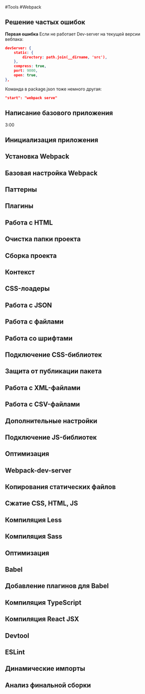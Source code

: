#Tools #Webpack

## Решение частых ошибок

**Первая ошибка**
Если не работает Dev-server на текущей версии вебпака:
```JSON
devServer: { 
	static: { 
		directory: path.join(__dirname, 'src'), 
	}, 
	compress: true, 
	port: 9000, 
	open: true, 
},
```
Команда в package.json тоже немного другая: 
```JSON
"start": "webpack serve"
```


## Написание базового приложения 

3:00


## Инициализация приложения 
## Установка Webpack
## Базовая настройка Webpack 
## Паттерны 
## Плагины 
## Работа с HTML 
## Очистка папки проекта 
## Сборка проекта 
## Контекст
## CSS-лоадеры
## Работа с JSON 
## Работа с файлами 
## Работа со шрифтами
## Подключение CSS-библиотек 
## Защита от публикации пакета 
## Работа с XML-файлами 
## Работа с CSV-файлами 
## Дополнительные настройки 
## Подключение JS-библиотек 
## Оптимизация 
## Webpack-dev-server
## Копирования статических файлов 
## Сжатие CSS, HTML, JS 
## Компиляция Less 
## Компиляция Sass 
## Оптимизация 
## Babel 
## Добавление плагинов для Babel 
## Компиляция TypeScript 
## Компиляция React JSX 
## Devtool
## ESLint 
## Динамические импорты
## Анализ финальной сборки


